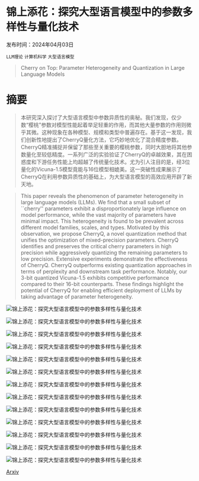# 锦上添花：探究大型语言模型中的参数多样性与量化技术

发布时间：2024年04月03日

`LLM理论` `计算机科学` `大型语言模型`

> Cherry on Top: Parameter Heterogeneity and Quantization in Large Language Models

# 摘要

> 本研究深入探讨了大型语言模型中参数异质性的奥秘。我们发现，仅少数“樱桃”参数对模型性能起着举足轻重的作用，而其他大量参数的作用则微乎其微。这种现象在各种模型、规模和类型中普遍存在。基于这一发现，我们创新性地提出了CherryQ量化方法，它巧妙地优化了混合精度参数。CherryQ精准捕捉并保留了那些至关重要的樱桃参数，同时大胆地将其他参数量化至较低精度。一系列广泛的实验验证了CherryQ的卓越效果，其在困惑度和下游任务性能上均超越了传统量化技术。尤为引人注目的是，经3位量化的Vicuna-1.5模型竟能与16位模型相媲美。这一突破性成果展示了CherryQ在利用参数异质性的基础上，为大型语言模型的高效应用开辟了新天地。

> This paper reveals the phenomenon of parameter heterogeneity in large language models (LLMs). We find that a small subset of ``cherry'' parameters exhibit a disproportionately large influence on model performance, while the vast majority of parameters have minimal impact. This heterogeneity is found to be prevalent across different model families, scales, and types. Motivated by this observation, we propose CherryQ, a novel quantization method that unifies the optimization of mixed-precision parameters. CherryQ identifies and preserves the critical cherry parameters in high precision while aggressively quantizing the remaining parameters to low precision. Extensive experiments demonstrate the effectiveness of CherryQ. CherryQ outperforms existing quantization approaches in terms of perplexity and downstream task performance. Notably, our 3-bit quantized Vicuna-1.5 exhibits competitive performance compared to their 16-bit counterparts. These findings highlight the potential of CherryQ for enabling efficient deployment of LLMs by taking advantage of parameter heterogeneity.

![锦上添花：探究大型语言模型中的参数多样性与量化技术](../../../paper_images/2404.02837/x1.png)

![锦上添花：探究大型语言模型中的参数多样性与量化技术](../../../paper_images/2404.02837/x2.png)

![锦上添花：探究大型语言模型中的参数多样性与量化技术](../../../paper_images/2404.02837/x3.png)

![锦上添花：探究大型语言模型中的参数多样性与量化技术](../../../paper_images/2404.02837/x4.png)

![锦上添花：探究大型语言模型中的参数多样性与量化技术](../../../paper_images/2404.02837/x5.png)

![锦上添花：探究大型语言模型中的参数多样性与量化技术](../../../paper_images/2404.02837/x6.png)

![锦上添花：探究大型语言模型中的参数多样性与量化技术](../../../paper_images/2404.02837/x7.png)

![锦上添花：探究大型语言模型中的参数多样性与量化技术](../../../paper_images/2404.02837/x8.png)

![锦上添花：探究大型语言模型中的参数多样性与量化技术](../../../paper_images/2404.02837/x9.png)

![锦上添花：探究大型语言模型中的参数多样性与量化技术](../../../paper_images/2404.02837/x10.png)

![锦上添花：探究大型语言模型中的参数多样性与量化技术](../../../paper_images/2404.02837/x11.png)

![锦上添花：探究大型语言模型中的参数多样性与量化技术](../../../paper_images/2404.02837/x12.png)

![锦上添花：探究大型语言模型中的参数多样性与量化技术](../../../paper_images/2404.02837/x13.png)

[Arxiv](https://arxiv.org/abs/2404.02837)